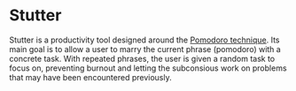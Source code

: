 Stutter
=======

Stutter is a productivity tool designed around the [Pomodoro technique](http://en.wikipedia.org/wiki/Pomodoro_Technique). Its main goal is to allow a user to marry the current phrase (pomodoro) with a concrete task. With repeated phrases, the user is given a random task to focus on, preventing burnout and letting the subconsious work on problems that may have been encountered previously.

